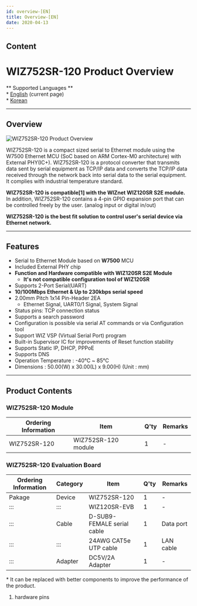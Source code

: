 ```yaml
---
id: overview-[EN]
title: Overview-[EN]
date: 2020-04-13
---
```


## Content

# WIZ752SR-120 Product Overview

\*\* Supported Languages \*\*  
\* [English](/products/s2e_module/wiz752sr-120/overview/en) (current
page)  
\* [Korean](/products/s2e_module/wiz752sr-120/overview/ko)

-----

## Overview

![WIZ752SR-120 Product
Overview](/products/s2e_module/wiz752sr-120/wiz752sr-120_product_overview.png%20)

WIZ752SR-120 is a compact sized serial to Ethernet module using the
W7500 Ethernet MCU (SoC based on ARM Cortex-M0 architecture) with
External PHY(IC+). WIZ752SR-120 is a protocol converter that transmits
data sent by serial equipment as TCP/IP data and converts the TCP/IP
data received through the network back into serial data to the serial
equipment. It complies with industrial temperature standard.

**WIZ752SR-120 is compatible\[1\] with the WIZnet WIZ120SR S2E module.**
In addition, WIZ752SR-120 contains a 4-pin GPIO expansion port that can
be controlled freely by the user. (analog input or digital in/out)

**WIZ752SR-120 is the best fit solution to control user's serial device
via Ethernet network.**

-----

## Features

  - Serial to Ethernet Module based on **W7500** MCU
  - Included External PHY chip
  - **Function and Hardware compatible with WIZ120SR S2E Module**
      - **It's not compatible configuration tool of WIZ120SR**
  - Supports 2-Port Serial(UART)
  - **10/100Mbps Ethernet & Up to 230kbps serial speed**
  - 2.00mm Pitch 1x14 Pin-Header 2EA
      - Ethernet Signal, UART0/1 Signal, System Signal
  - Status pins: TCP connection status
  - Supports a search password 
  - Configuration is possible via serial AT commands or via
    Configuration tool 
  - Support WIZ VSP (Virtual Serial Port) program
  - Built-in Supervisor IC for improvements of Reset function stability
  - Supports Static IP, DHCP, PPPoE
  - Supports DNS
  - Operation Temperature : -40℃ \~ 85℃
  - Dimensions : 50.00(W) x 30.00(L) x 9.00(H) (Unit : mm)

-----

## Product Contents

### WIZ752SR-120 Module

| Ordering Information | Item                | Q'ty | Remarks |
| -------------------- | ------------------- | ---- | ------- |
| WIZ752SR-120         | WIZ752SR-120 module | 1    | \-      |

### WIZ752SR-120 Evaluation Board

| Ordering Information | Category | Item                       | Q'ty | Remarks   |
| -------------------- | -------- | -------------------------- | ---- | --------- |
| Pakage               | Device   | WIZ752SR-120               | 1    | \-        |
| :::                  | :::      | WIZ120SR-EVB               | 1    | \-        |
| :::                  | Cable    | D-SUB9-FEMALE serial cable | 1    | Data port |
| :::                  | :::      | 24AWG CAT5e UTP cable      | 1    | LAN cable |
| :::                  | Adapter  | DC5V/2A Adapter            | 1    | \-        |

\* It can be replaced with better components to improve the performance
of the product.

1.  hardware pins
